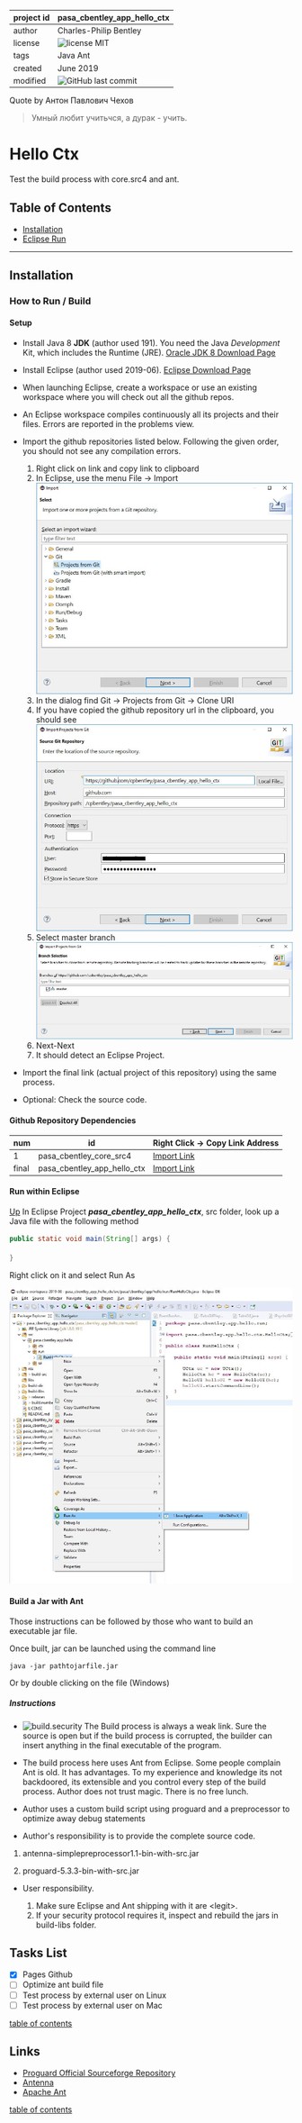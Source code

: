 

project id | pasa_cbentley_app_hello_ctx
------------ | -------------
author | Charles-Philip Bentley
license | ![license MIT](https://img.shields.io/badge/license-MIT-yellowgreen.svg?style=plastic)
tags | Java Ant
created | June 2019
modified | ![GitHub last commit](https://img.shields.io/github/last-commit/cpbentley/pasa_cbentley_app_hello_ctx.svg?style=plastic)

Quote by Антон Павлович Чехов
> Умный любит учитьчся, а дурак - учить.

# Hello Ctx

Test the build process with core.src4 and ant.

## Table of Contents
  * [Installation](#installation)
  * [Eclipse Run](#run-within-eclipse)

***

## Installation

### How to Run / Build

[//]: # (This may be the most platform independent comment)

#### Setup <a name="setup"></a>

* Install Java 8 **JDK** (author used 191). You need the Java _Development_ Kit, which includes the Runtime (JRE). [Oracle JDK 8 Download Page](https://www.oracle.com/technetwork/java/javase/downloads/jdk8-downloads-2133151.html "Lastest JDK 8 from Oracle")
* Install Eclipse (author used 2019-06). [Eclipse Download Page](https://www.eclipse.org/downloads/ "https://www.eclipse.org/downloads/")
* When launching Eclipse, create a workspace or use an existing workspace where you will check out all the github repos.

* An Eclipse workspace compiles continuously all its projects and their files. Errors are reported in the problems view.

* Import the github repositories listed below. Following the given order, you should not see any compilation errors.

  1. Right click on link and copy link to clipboard
  2. In Eclipse, use the menu File -> Import
  ![eclipse_run_as.jpg](/res/tutorial/eclipse_import_git.jpg)
  3. In the dialog find Git -> Projects from Git -> Clone URI
  4. If you have copied the github repository url in the clipboard, you should see
    ![eclipse_run_as.jpg](/res/tutorial/eclipse_git_cloneuri.jpg)
  5. Select master branch
   ![eclipse_run_as.jpg](/res/tutorial/eclipse_git_branch_small.jpg)
  6. Next-Next
  7. It should detect an Eclipse Project.

* Import the final link (actual project of this repository) using the same process.
* Optional: Check the source code.

#### Github Repository Dependencies

num | id | Right Click -> Copy Link Address
----| -- | -------------
1 | pasa_cbentley_core_src4 | [Import Link](https://github.com/cpbentley/pasa_cbentley_core_src4)
final | pasa_cbentley_app_hello_ctx | [Import Link](https://github.com/cpbentley/pasa_cbentley_app_hello_ctx)


#### Run within Eclipse
[Up](#table-of-contents)
In Eclipse Project **_pasa_cbentley_app_hello_ctx_**, src folder, look up a Java file with the following method

```java
public static void main(String[] args) {

}
```

Right click on it and select Run As

![eclipse_run_as.jpg](/res/tutorial/eclipse_run_as.jpg "Optional title")

 #### Build a Jar with Ant

Those instructions can be followed by those who want to build an executable jar file.

Once built, jar can be launched using the command line
```
java -jar pathtojarfile.jar
```
Or by double clicking on the file (Windows)

##### Instructions

* ![build.security](https://img.shields.io/badge/build-security-red.svg) The Build process is always a weak link. Sure the source is open but if the build process is corrupted, the builder can insert anything in the final executable of the program.

* The build process here uses Ant from Eclipse. Some people complain Ant is old. It has advantages. To my experience and knowledge its not backdoored, its extensible and you control every step of the build process. Author does not trust magic. There is no free lunch.

* Author uses a custom build script using proguard and a preprocessor to optimize away debug statements

*  Author's responsibility is to provide the complete source code.

  1. antenna-simplepreprocessor1.1-bin-with-src.jar

  2. proguard-5.3.3-bin-with-src.jar


* User responsibility.

    1. Make sure Eclipse and Ant shipping with it are \<legit\>.
    2. If your security protocol requires it, inspect and rebuild the jars in build-libs folder.

## Tasks List

- [x] Pages Github
- [ ] Optimize ant build file
- [ ] Test process by external user on Linux
- [ ] Test process by external user on Mac

[table of contents](#table-of-contents)

## Links

 * [Proguard Official Sourceforge Repository](https://sourceforge.net/projects/proguard/ "Proguard on sourceforge.net")
 * [Antenna](http://antenna.sourceforge.net/wtkpreprocess.php)
 * [Apache Ant](https://ant.apache.org)


[table of contents](#table-of-contents)
